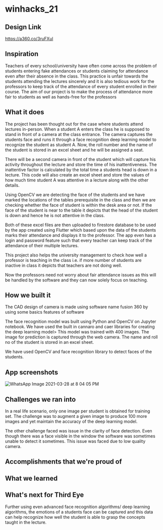 # winhacks_21
## Design Link
https://a360.co/3ruFXul

## Inspiration
Teachers  of every school/university have often come across the problem of students entering fake attendances or students claiming for attendance even after their absence in the class. 
This practice is unfair towards the students attending the lectures sincerely and it is also tedious work for the professors to keep track of the attendance of every student enrolled in their course.
The aim of our project is to make the process of attendance more fair to students as well as hands-free for the  professors

## What it does
The project has been thought out for the case where students attend lectures in-person.
When a student A enters the class he is supposed to stand in front of  a camera at the class entrance. The camera captures the students face and runs it through a face recognition deep learning model to recognize the student as student A.
Now, the roll number and the name of the student is stored in an excel sheet and he will be assigned a seat.

There will be a second camera in front of the student which will capture his activity throughout the lecture and store the time of his inattentiveness. The inattentive factor is calculated by the total time  a students head is down in a lecture. This code will also create an excel sheet and store the values of how much time student A was attentive in a lecture along with the other details.

Using OpenCV we are detecting the face of the students and we have marked the locations of the tables prerequisite in the class and then we are checking whether the face of student is within the desk area or not.
If the face of the student is near to the table it depicts that the head of the student is down and hence he is not attentive in the class.

Both of these excel files are then uploaded to firestore database to be used by the app created using Flutter which based upon the data of the students marks their attendance and displays it to the professor.
The app even has a login and password feature such that every teacher can keep track of the attendance of their multiple lectures.

This project also helps the university management to check how well a professor is teaching in the class i.e. if more number of students are inactive in class it depicts that teachers are not doing well.

Now the professors need not worry about fair attendance issues as this will be handled by the software and they can now solely focus on teaching.

## How we built it

The CAD design of camera is made using software name fusion 360 by using some basics features of software

The face recognition model was built using Python and OpenCV on Jupyter notebook.
We have used the built in cannaro and caer libraries for creating the deep learning model> This model was trained with 400 images. The image for prediction is captured through the web camera. 
The name and roll no of the student is stored in an excel sheet.

We have used OpenCV and face recognition library to detect faces of the students.

## App screenshots
![WhatsApp Image 2021-03-28 at 8 04 05 PM](https://user-images.githubusercontent.com/58786316/112756169-9c810400-9001-11eb-99cc-3f7555106ad7.jpeg)


## Challenges we ran into
In a real life scenario, only one image per student is obtained for training set. The challenge was to augment a given image to produce 100 more images and yet maintain the accuracy of the deep learning model.

The other challenge faced was issue in the clarity of face detection. Even though there was a face visible in the window the software was sometimes unable to detect it sometimes. This issue was faced due to low quality camera.

## Accomplishments that we're proud of


## What we learned

## What's next for Third Eye
Further using even advanced face recognition algorithms/ deep learning algorithms, the emotions of a students face can be captured and this data can help recognize how well the student is able to grasp the concepts taught in the lecture.
